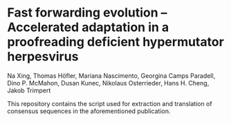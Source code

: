 # Fast forwarding evolution – Accelerated adaptation in a proofreading deficient hypermutator herpesvirus

Na Xing, Thomas Höfler, Mariana Nascimento, Georgina Camps Paradell, Dino P. McMahon, Dusan Kunec, Nikolaus Osterrieder, Hans H. Cheng, Jakob Trimpert

This repository contains the script used for extraction and translation of consensus sequences in the aforementioned publication.

